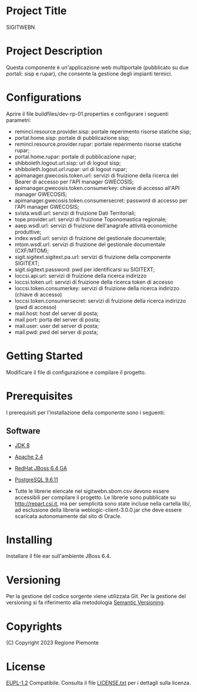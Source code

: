 # Project Title
SIGITWEBN

# Project Description
Questa componente è un'applicazione web multiportale (pubblicato su due portali: sisp e rupar), che consente la gestione degli impianti termici.

# Configurations
Aprire il file buildfiles/dev-rp-01.properties e configurare i seguenti parametri:
- remincl.resource.provider.sisp: portale reperimento risorse statiche sisp;
- portal.home.sisp: portale di pubblicazione sisp;
- remincl.resource.provider.rupar: portale reperimento risorse statiche rupar;
- portal.home.rupar: portale di pubblicazione rupar;
- shibboleth.logout.url.sisp: url di logout sisp;
- shibboleth.logout.url.rupar: url di logout rupar;
- apimanager.gwecosis.token.url: servizi di fruizione della ricerca del Bearer di accesso per l'API manager GWECOSIS;
- apimanager.gwecosis.token.consumerkey: chiave di accesso all'API manager GWECOSIS;
- apimanager.gwecosis.token.consumersecret: password di accesso per l'API manager GWECOSIS;
- svista.wsdl.url: servizi di fruizione Dati Territoriali;
- tope.provider.url: servizi di fruizione Toponomastica regionale;
- aaep.wsdl.url: servizi di fruizione dell'anagrafe attività economiche produttive;
- index.wsdl.url: servizi di fruizione del gestionale documentale;
- mtom.wsdl.url: servizi di fruizione del gestionale documentale (CXF/MTOM);
- sigit.sigitext.sigitext.pa.url: servizi di fruizione della componente SIGITEXT;
- sigit.sigitext.password: pwd per identificarsi su SIGITEXT;
- loccsi.api.url: servizi di fruizione della ricerca indirizzo
- loccsi.token.url: servizi di fruizione della ricerca token di accesso
- loccsi.token.consumerkey: servizi di fruizione della ricerca indirizzo (chiave di accesso)
- loccsi.token.consumersecret: servizi di fruizione della ricerca indirizzo (pwd di accesso)
- mail.host: host del server di posta;
- mail.port: porta del server di posta;
- mail.user: user del server di posta;
- mail.pwd: pwd del server di posta;

# Getting Started 
Modificare il file di configurazione e compilare il progetto.

# Prerequisites
I prerequisiti per l'installazione della componente sono i seguenti:
## Software
- [JDK 8](https://www.apache.org)
- [Apache 2.4](https://www.apache.org)
- [RedHat JBoss 6.4 GA](https://developers.redhat.com)  
- [PostgreSQL 9.6.11](https://www.postgresql.org/download/)  

- Tutte le librerie elencate nel sigitwebn.sbom.csv devono essere accessibili per compilare il progetto. Le librerie sono pubblicate su http://repart.csi.it, ma per semplicità sono state incluse nella cartella lib/, ad esclusione della libreria weblogic-client-3.0.0.jar che deve essere scaricata autonomamente dal sito di Oracle.

# Installing
Installare il file ear sull'ambiente JBoss 6.4.  

# Versioning
Per la gestione del codice sorgente viene utilizzata Git. Per la gestione del versioning si fa riferimento alla metodologia [Semantic Versioning](https://semver.org/).

# Copyrights
(C) Copyright 2023 Regione Piemonte

# License
[EUPL-1.2](https://joinup.ec.europa.eu/collection/eupl/eupl-text-11-12) Compatibile. Consulta il file [LICENSE.txt](LICENSE.txt) per i dettagli sulla licenza.

